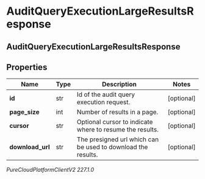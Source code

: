 # AuditQueryExecutionLargeResultsResponse

## AuditQueryExecutionLargeResultsResponse

## Properties

|Name | Type | Description | Notes|
|------------ | ------------- | ------------- | -------------|
| **id** | str | Id of the audit query execution request. | [optional] |
| **page_size** | int | Number of results in a page. | [optional] |
| **cursor** | str | Optional cursor to indicate where to resume the results. | [optional] |
| **download_url** | str | The presigned url which can be used to download the results. | [optional] |



_PureCloudPlatformClientV2 227.1.0_
